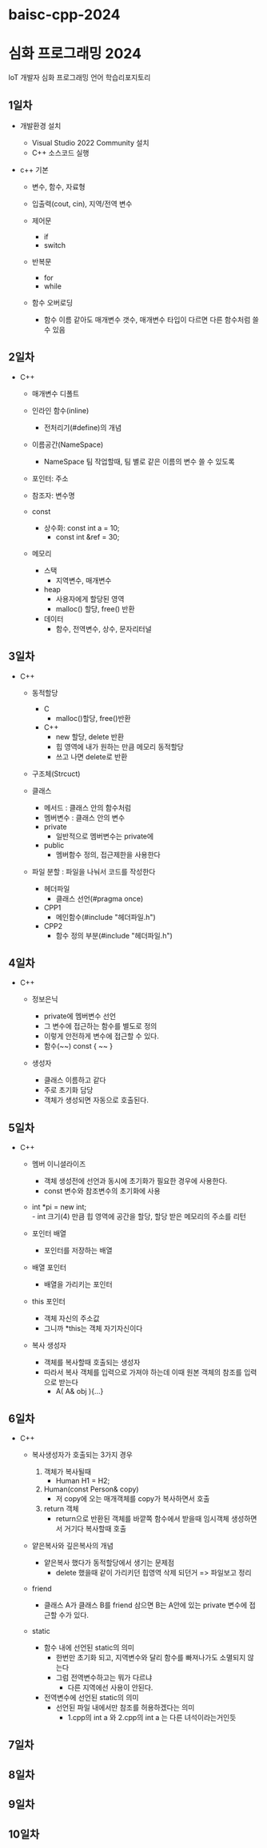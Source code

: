 # baisc-cpp-2024
# 심화 프로그래밍 2024
IoT 개발자 심화 프로그래밍 언어 학습리포지토리

## 1일차
- 개발환경 설치
	- Visual Studio 2022 Community 설치
	- C++ 소스코드 실행
	
- c++ 기본
	- 변수, 함수, 자료형 
	- 입출력(cout, cin), 지역/전역 변수
	- 제어문
		- if
		- switch
		
	- 반복문
		- for
		- while
		
	- 함수 오버로딩
		- 함수 이름 같아도 매개변수 갯수, 매개변수 타입이 다르면 다른 함수처럼 쓸 수 있음
		
## 2일차
- C++
	- 매개변수 디폴트
	- 인라인 함수(inline)
		- 전처리기(#define)의 개념
		
	- 이름공간(NameSpace)
		- NameSpace 팀 작업할때, 팀 별로 같은 이름의 변수 쓸 수 있도록
		
	- 포인터: 주소
	- 참조자: 변수명
	
	- const
		- 상수화: const int a = 10;
			- const int &ref = 30;
	- 메모리
		- 스택
			- 지역변수, 매개변수
		- heap
			- 사용자에게 할당된 영역
			- malloc() 할당, free() 반환
		- 데이터
			- 함수, 전역변수, 상수, 문자리터널
			
## 3일차
- C++
	- 동적할당
		- C
			- malloc()할당, free()반환
		- C++
			- new 할당, delete 반환
			- 힙 영역에 내가 원하는 만큼 메모리 동적할당
			- 쓰고 나면 delete로 반환
			
	- 구조체(Strcuct)
	
	- 클래스
		- 메서드 : 클래스 안의 함수처럼
		- 멤버변수 : 클래스 안의 변수
		- private
			- 일반적으로 멤버변수는 private에
		- public
			- 멤버함수 정의, 접근제한을 사용한다
		
	- 파일 분할 : 파일을 나눠서 코드를 작성한다
		- 헤더파일  
			- 클래스 선언(#pragma once)
		- CPP1 
			- 메인함수(#include "헤더파일.h")
		- CPP2 
			- 함수 정의 부분(#include "헤더파일.h")
			
## 4일차
- C++
	- 정보은닉
		- private에 멤버변수 선언
		- 그 변수에 접근하는 함수를 별도로 정의
		- 이렇게 안전하게 변수에 접근할 수 있다.
		- 함수(~~) const
		{
		 ~~
		}
		
	- 생성자
		- 클래스 이름하고 같다
		- 주로 초기화 담당
		- 객체가 생성되면 자동으로 호출된다.
		

## 5일차
- C++
	- 멤버 이니셜라이즈
		- 객체 생성전에 선언과 동시에 초기화가 필요한 경우에 사용한다.
		- const 변수와 참조변수의 초기화에 사용
		
	- int *pi = new int;  
			- int 크기(4) 만큼 힙 영역에 공간을 할당, 할당 받은 메모리의 주소를 리턴
			
	- 포인터 배열
		- 포인터를 저장하는 배열
	- 배열 포인터
		- 배열을 가리키는 포인터
	- this 포인터
		- 객체 자신의 주소값
		- 그니까 *this는 객체 자기자신이다
	
	- 복사 생성자
		- 객체를 복사할때 호출되는 생성자
		- 따라서 복사 객체를 입력으로 가져야 하는데 이때 원본 객체의 참조를 입력으로 받는다
			- A( A& obj ){...}
			
## 6일차
- C++
	- 복사생성자가 호출되는 3가지 경우
		1. 객체가 복사될때 
			- Human H1 = H2;
		2. Human(const Person& copy)  
			- 저 copy에 오는 매개객체를 copy가 복사하면서 호출
		3. return 객체
			- return으로 반환된 객체를 바깥쪽 함수에서 받을때 임시객체 생성하면서 거기다 복사할때 호출

	- 얕은복사와 깊은복사의 개념
		- 얕은복사 했다가 동적할당에서 생기는 문제점
			- delete 했을때 같이 가리키던 힙영역 삭제 되던거 => 파일보고 정리
			
	- friend
		- 클래스 A가 클래스 B를 friend 삼으면 B는 A안에 있는 private 변수에 접근할 수가 있다.
		
	- static
		- 함수 내에 선언된 static의 의미
			- 한번만 초기화 되고, 지역변수와 달리 함수를 빠져나가도 소멸되지 않는다
			- 그럼 전역변수하고는 뭐가 다르냐
				- 다른 지역에선 사용이 안된다.
		- 전역변수에 선언된 static의 의미
			- 선언된 파일 내에서만 참조를 허용하겠다는 의미
				- 1.cpp의 int a 와 2.cpp의 int a 는 다른 녀석이라는거인듯
				
## 7일차

## 8일차

## 9일차

## 10일차
